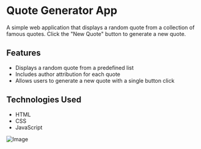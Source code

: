 # Quote Generator App

A simple web application that displays a random quote from a collection of famous quotes. Click the "New Quote" button to generate a new quote.

## Features

- Displays a random quote from a predefined list
- Includes author attribution for each quote
- Allows users to generate a new quote with a single button click

## Technologies Used

- HTML
- CSS
- JavaScript

![Image](https://github.com/user-attachments/assets/f30faa9a-e2ea-4f31-94d7-a3ccbaaf5efd)
